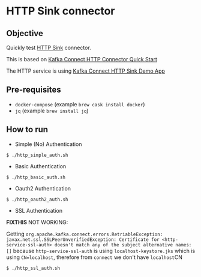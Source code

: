 # HTTP Sink connector

## Objective

Quickly test [HTTP Sink](https://docs.confluent.io/current/connect/kafka-connect-http/index.html#kconnect-long-http-sink-connector) connector.

This is based on [Kafka Connect HTTP Connector Quick Start](https://docs.confluent.io/current/connect/kafka-connect-http/index.html#kconnect-long-http-connector-quick-start)

The HTTP service is using [Kafka Connect HTTP Sink Demo App](https://github.com/confluentinc/kafka-connect-http-demo)

## Pre-requisites

* `docker-compose` (example `brew cask install docker`)
* `jq` (example `brew install jq`)

## How to run


* Simple (No) Authentication

```
$ ./http_simple_auth.sh
```

* Basic Authentication

```
$ ./http_basic_auth.sh
```

* Oauth2 Authentication

```
$ ./http_oauth2_auth.sh
```

* SSL Authentication

**FIXTHIS** NOT WORKING:

Getting ```org.apache.kafka.connect.errors.RetriableException: javax.net.ssl.SSLPeerUnverifiedException: Certificate for <http-service-ssl-auth> doesn't match any of the subject alternative names: []``` because `http-service-ssl-auth` is using `localhost-keystore.jks` which is using `CN=localhost`, therefore from `connect` we don't have `localhost`CN

```
$ ./http_ssl_auth.sh
```
